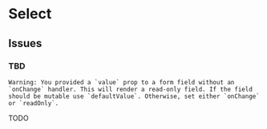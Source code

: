 # Select

## Issues

### TBD

```log
Warning: You provided a `value` prop to a form field without an `onChange` handler. This will render a read-only field. If the field should be mutable use `defaultValue`. Otherwise, set either `onChange` or `readOnly`.
```

<!--
https://github.com/shadcn-ui/ui/issues/3427
-->

TODO
